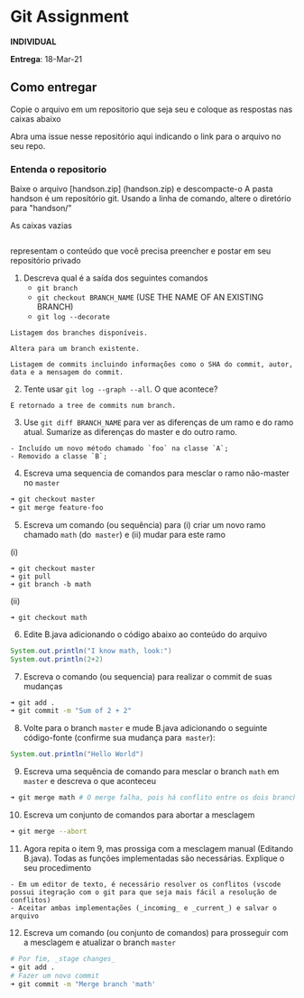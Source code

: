 # Git Assignment

**INDIVIDUAL**

**Entrega**: 18-Mar-21

## Como entregar
Copie o arquivo em um repositorio que seja seu e coloque as respostas nas caixas abaixo

Abra uma issue nesse repositório aqui indicando o link para o arquivo no seu repo.

### Entenda o repositorio
Baixe o arquivo [handson.zip] (handson.zip) e descompacte-o
A pasta handson é um repositório git. Usando a linha de comando, altere o diretório para "handson/"

As caixas vazias
```

```
representam o conteúdo que você precisa preencher e postar em seu repositório privado

1. Descreva qual é a saída dos seguintes comandos
    -  `git branch`
    -  `git checkout BRANCH_NAME` (USE THE NAME OF AN EXISTING BRANCH)
    -  `git log --decorate`

```
Listagem dos branches disponíveis.
``` 

```
Altera para um branch existente.
```

```
Listagem de commits incluindo informações como o SHA do commit, autor, data e a mensagem do commit.
```

2. Tente usar `git log --graph --all`. O que acontece?
```
É retornado a tree de commits num branch.
```

3. Use `git diff BRANCH_NAME`  para ver as diferenças de um ramo e do ramo atual.
   Sumarize as diferenças do master e do outro ramo.

```
- Incluído um novo método chamado `foo` na classe `A`;
- Removido a classe `B`;
```

4. Escreva uma sequencia de comandos para mesclar o ramo não-master no `master`

```sh
➜ git checkout master
➜ git merge feature-foo
```


5. Escreva um comando (ou sequência) para (i) criar um novo ramo chamado `math` (do` master`)
e (ii) mudar para este ramo

(i)
```
➜ git checkout master
➜ git pull
➜ git branch -b math
```

(ii)
```
➜ git checkout math
```
   
6. Edite B.java adicionando o código abaixo ao conteúdo do arquivo
```java
System.out.println("I know math, look:")
System.out.println(2+2)
```

7. Escreva o comando (ou sequencia) para realizar o commit de suas mudanças
```sh
➜ git add .
➜ git commit -m "Sum of 2 + 2"
```

8. Volte para o branch `master` e mude B.java adicionando o seguinte código-fonte (confirme sua mudança para` master`):
```java
System.out.println("Hello World")
```

9. Escreva uma sequência de comando para mesclar o branch `math` em` master` e descreva o que aconteceu
```sh
➜ git merge math # O merge falha, pois há conflito entre os dois branches
```
   
10. Escreva um conjunto de comandos para abortar a mesclagem
```sh
➜ git merge --abort
```
   
11. Agora repita o item 9, mas prossiga com a mesclagem manual (Editando B.java). Todas as funções implementadas são necessárias. Explique o seu procedimento

```
- Em um editor de texto, é necessário resolver os conflitos (vscode possui itegração com o git para que seja mais fácil a resolução de conflitos)
- Aceitar ambas implementações (_incoming_ e _current_) e salvar o arquivo
```

12. Escreva um comando (ou conjunto de comandos) para prosseguir com a mesclagem e atualizar o branch `master`
```sh
# Por fim, _stage changes_
➜ git add .
# Fazer um novo commit 
➜ git commit -m "Merge branch 'math'
```
